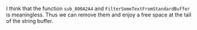 I think that the function `sub_800A2A4` and `FilterSomeTextFromStandardBuffer` is meaningless.
Thus we can remove them and enjoy a free space at the tail of the string buffer.
 